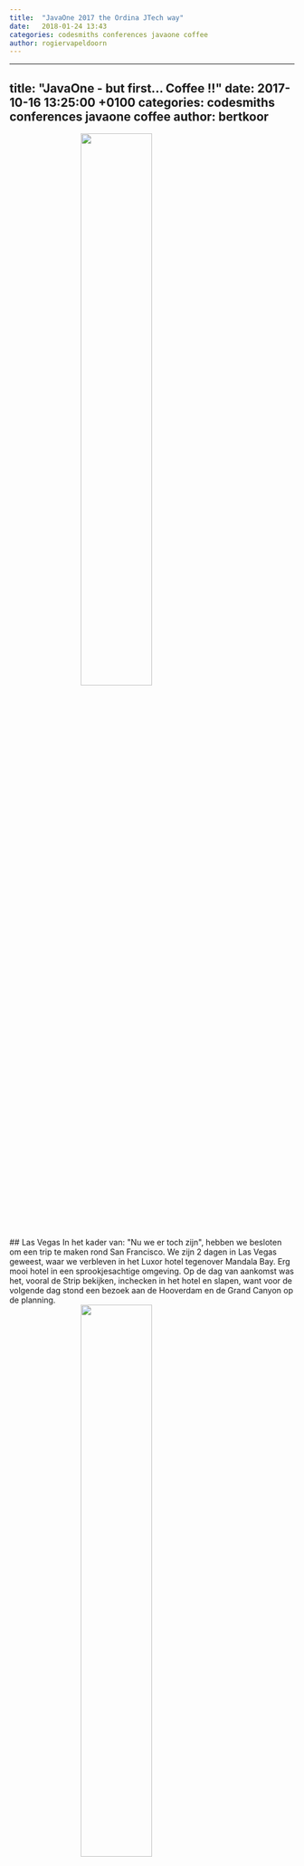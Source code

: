 ```yaml
---
title:  "JavaOne 2017 the Ordina JTech way"
date:   2018-01-24 13:43
categories: codesmiths conferences javaone coffee
author: rogiervapeldoorn
---
```


---
title: "JavaOne - but first... Coffee !!"
date: 2017-10-16 13:25:00 +0100
categories: codesmiths conferences javaone coffee
author: bertkoor
---
<img src="/assets/images/blog/JavaOne_groep.jpg" style="width:50%;height:50%;display: block;margin: 0 auto;"/>
## Las Vegas
In het kader van: "Nu we er toch zijn", hebben we besloten om een trip te maken rond San Francisco. We zijn 2 dagen in Las Vegas geweest, waar we verbleven in het Luxor hotel tegenover Mandala Bay.
Erg mooi hotel in een sprookjesachtige omgeving. Op de dag van aankomst was het, vooral de Strip bekijken, inchecken in het hotel en slapen, want voor de volgende dag stond een bezoek aan de Hooverdam en de Grand Canyon op de planning.

<img src="/assets/images/blog/JavaOne_lasvegas.jpg" style="width:50%;height:50%;display: block;margin: 0 auto;"/>


## Hooverdam
Ik had de avond voor het bezoek aan de Hooverdam nog even het spel "Asphalt 8" gespeeld om zo een goede vergelijking te kunnen maken met de realiteit en ik kan zeggen dat dit goed is gelukt.

<img src="/assets/images/blog/JavaOne-hooverdam.jpg" style="width:50%;height:50%;display: block;margin: 0 auto;"/>



## Grand Canyon
De Grand Canyon was een geweldig ervaring en kan met recht een wereldwonder worden genoemd. Met de gedachten "thuis gaan we wel weer slapen" zijn we met een aantal collega's de Strip afgelopen. We zijn begonnen bij het Luxor hotel naar Venitian en weer terug om zo zoveel mogelijk van Las Vegas te kunnen zien. Op de terugweg gestruikeld Ivo en viel op zijn hand. Ivo heeft heel de trip last gehad van zijn hand. Bij thuiskomst bleek dat hij 2 vingers had gebroken.

<img src="/assets/images/blog/JavaOne_grandcanyon.jpg" style="width:50%;height:50%;display: block;margin: 0 auto;"/>


## Death Valley
Om in San Francisco te komen vanuit Las Vegas hadden we de volgende route gevolgd. Vanuit Las Vegas naar Death Valley met een overnachting in Mammoth Lake en vanuit Mammoth Lake door Yosimity Park naar San Francisco. Death Valley doet zijn naam eer aan en spreekt zeker tot de verbeelding. The Natural Bridge, Badwater en Devil's golf course waren de hoogtepunten van Death Valley en na een heerlijke maaltijd waarbij Peter een familie pizza had besteld, zijn we laat in de avond aangekomen in Mammoth Lake. Daar hebben we een fantastische overnachting gehad. Enkele van ons hadden zich in het nachtleven van Mammoth Lake gestort, maar ik ging toch liever naar bed. De volgende morgen werden we wakker en stonden we in een skidorp met om ons heen de bergtoppen die met sneeuw waren bedekt. Wat wel heel bijzonder is als je je realiseert dat je de dag ervoor met 40 graden nog stond te puffen van de warmte en nu in de sneeuw. We zijn de dag begonnen met een echt stevig ontbijt in een Amerikaans wegrestaurant.

<img src="/assets/images/blog/JavaOne_deathvalley.jpg" style="width:50%;height:50%;display: block;margin: 0 auto;"/>

## Yosemite Park
Als kind had ik op de basisschool een aardrijkskunde boek met daarin een plaatje van een Giant Sequoia waarin een gat was gemaakt met daar doorheen een weg. Dit plaatje is mij altijd bij gebleven en stond op mijn bucket list om een keer in het echt te bekijken. Ook de mooie vergezichten van El Capitan en de watervallen waren om niet te vergeten. Na een lange dag met veel indrukken zijn we laat in de avond in San Francisco aangekomen.

<img src="/assets/images/blog/JavaOne_yosemite.jpg" style="width:50%;height:50%;display: block;margin: 0 auto;"/>



## San Francisco
### 1600 Bakerstreet
Het adres waar we de rest van de reis zijn blijven overnachten was 1600 Bakerstreet. Wat een geweldig huis. Het huis was van alle gemakken voorzien. Van een goede keuken, waar we regelmatig gebruik van hebben gemaakt om een heerlijk ontbijt te maken, tot een bioscoop waar we gezamelijk naar Robot Wars hebben gekeken, onder het genot van een heerlijk glaasje whiskey, uit de goed gevulde bar, die ook aanwezig was in het huis. Zo heb ik ook tot laat in de nacht samen met Jan-Hein muziek zitten luisteren op voor mij wel heel bekende speakers van het type Kef Q11.

<img src="/assets/images/blog/JavaOne_bakkerstr.jpg" style="width:50%;height:50%;display: block;margin: 0 auto;"/>


###   JavaOne
Ik kreeg het advies om de dagen niet volledig vol te boeken met talks, omdat het echt wel zwaar is. Het idee bij mij was, ik boek alles vol en kijk wel hoever ik kom. Maar de op de derde dag was ik toch zo rond een uur of drie in slaap gevallen tijdens een talk. Ik heb toen besloten even op bed te gaan liggen, om vervolgens toch nog naar het __Oracle Cloud Fest__ te kunnen. Hier heb ik geen spijt van gekregen. Wat was dit een over de top feest zeg! In een woord geweldig. In het voorprogramma stond __Ellie Goulding__. Na de romantische liedjes van Ellie, die het publiek opriep, om je geliefde even lekker vast te pakken bij het volgende nummer en vervolgens iedereen elkaar aankeek, omdat er alleen maar nurds in het stadion waren en niemand zijn geliefde had meegenomen, was het tijd voor de __Chainsmokers__. Wat een geweld! Wat een sfeer! Bij de eerste klanken van de Chainsmokers gingen mijn broekspijpen wapperen, zo hard was het geluid. Wat een geweldige show.


<img src="/assets/images/blog/JavaOne_cloudfest.jpg" style="width:50%;height:50%;display: block;margin: 0 auto;"/>

Op de JavaOne vond ik de volgende zaken interresant:

* Gluon Framework
* Java Machine learing and Healthcare
* Oracle Cloud platform
* Oracle High School
* Wedo

#### [Gluon](http://gluonhq.com)
Een goede en duidelijke talk van Paul Anderson en Gail Anderson. In deze talk vertellen Paul en Gail hun verhaal over de migratie van een bestaande JavaFX applicatie naar een IOS en Android app. Ze hebben hiervoor gebruik gemaakt van Gluon.
Ik denk dat dit heel interessant kan zijn voor JavaFX ontwikkelaars. Maar Gluon is meer, Gluon is een compleet platform waarmee zowel de frontend als de backend kan worden gebouwd.

#### [Java, Machine Learning and Healthcare](https://www.ibm.com/watson/health/oncology-and-genomics/oncology/)
In deze talk hebben Sandhya Kapoor en Frank Greco een gaaf verhaal verteld over het kanker onderzoek project van IBM, waarbij IBM gebruik maakt van Watson de supercomputer van IBM.  
Deze talk ging dan in het bijzonder over het analyseren van het patientendossier en wat daarbij komt kijken, om de juiste informatie uit dit dossier te krijgen.
Dit is een goed [filmpje](https://www.youtube.com/watch?time_continue=38&v=8_bi-S0XNPI) over dit onderwerp.
Na het juist invullen van het patientendossier kan Watson adviseren in de behandeling van de patient en inschatten wat de beste behandelmethode kan zijn ter ondersteuning van de oncoloog.
Wat een mooi project is dit!

#### [Beyond Mobile UI](https://www.oracle.com/cloud/platform.html)
Parvez Syed Mohamed en Avi Borthakur vertelde in deze  sessie over de Oracle Mobile Cloud. 
In deze sessie werd duidelijk dat de Oracle Mobile Cloud een One Stop Shop is van Mobile services. Mooi verkooppraatje van Oracle Mobile Cloud. 
Op dit moment worden de volgende services aangeboden.

* Security & User Management
* Push Notifications
* Storage / Database
* Data Offline & Sync
* Diagnostics & Analytics
* Location Based Services
* App Policies
* Intergration & Connectors
* Custom Node APIs
* Lifecycle Management

Wat een mooi stuk uit deze sessie was de evolutie van push notificaties. De evolutie van simpele gescheduled meldingen naar de huidige push notificaties. Complete apps als notificatie met een stukje interactie met de gebruiker, die in de notificatie is verwerkt.
De service die Oracle met zijn Mobile Cloud hiervoor biedt zijn de __Notification Templates__.

#### [Oracle Education Foundation](https://www.oraclefoundation.org)
De Design Tech High School van Oracle was ook aanwezig met een stand met leuke innovative ideeën. Zo hadden de studenten een teacher tracker gemaakt. Waarmee ze konden zien, waar de leraar zich in de school bevindt. Daarnaast kan dit apparaatje ook gebruikt worden als een soort tas tracker. In het geval je tas wordt gestolen, kan je zien waar je tas zich op dat moment bevindt. Er stonden verschillende proef opstellingen zoals het digitaal herkennen van kleuren, of het ontwerp van een nieuwe schoenzool.
Wat een gaaf initiatief van Oracle. Daar kunnen echt leuke ideeën vandaan komen in de toekomst.
<img src="/assets/images/blog/JavaOne_schoen.jpg" style="width:50%;height:50%;display: block;margin: 0 auto;"/>


#### [Community Keynote](https://youtu.be/L1BNeRGhl34)
De community keynote stond dit jaar in het teken van de Matrix. En ik denk dat elke ontwikkelaar de Matrix wel in zijn top 10 heeft staan van beste films. Dus dat was voor mij een schot in de roos. Dus mocht je de keynote nog niet hebben gezien, klik op de [link]((https://youtu.be/L1BNeRGhl34)). Voor elke java developer een must see.

<img src="/assets/images/blog/JavaOne_keynote.jpg" style="width:50%;height:50%;display: block;margin: 0 auto;"/>


#### JavaOne App
Oracle heeft voor JavaOne een conferentie app in de appstore staan. Na het inloggen in de app, kan je zien welke sessies je volgt en waar deze gegeven worden. Naast de ingeplande sessies kan je je ook aan en afmelden voor sessies en een stukje nieuws over de conferentie bekijken. Het idee was mooi, alleen op het moment dat de app zou moeten werken, crashte de app voordurend. Na wat navraag bij collega's blijkt, dat dit jaar de app heel wat beter werkt dan andere jaren. Andere jaren wilde de app niet eens opstarten. Daar heeft Oracle nog heel veel te doen.


### Vliegshow
Op het moment dat we in San Fransisco waren, stond er een vliegshow op de planning. Deze vliegshow was ook echt op zijn Amerikaans. In Hellevoetsluis hebben we ook wel eens een vliegshow en dan komt er een oud oorlogsvliegtuig over en wordt er iemand uit het water gehesen door een helikopter, maar in San Fransisco gaat dit anders. Een 747-400 over de San Fransisco Bay en stunts van de Bleu Angels waren een sensatie om te zien. 

<img src="/assets/images/blog/JavaOne_vliegshow.jpg" style="width:50%;height:50%;display: block;margin: 0 auto;"/>

### Kreeft eten.
Omdat we toch in San Fransisco waren, zijn we ook nog als toerist gaan kijken naar de Golden Gate Bridge. Na wat selfies, zijn we doorgereden op naar het restaurant Scoma's Sausalito, waar een aantal van ons, waaronder ik zelf, hebben genoten van steak & lobster. 

<img src="/assets/images/blog/JavaOne_kreeft.jpg" style="width:50%;height:50%;display: block;margin: 0 auto;"/>


### Walvis spotten
We zijn ook nog met een groepje collega's walvissen gaan spotten. En gelukkig hebben we ook deze reuzen van de zee daadwerkelijk gezien.

<img src="/assets/images/blog/JavaOne_walvis.jpg" style="width:50%;height:50%;display: block;margin: 0 auto;"/>

## Tot slot
Zoals jullie kunnen lezen en begrijpen was dit toch wel de business trip van mijn leven.
En wat hebben we gelachen!

<img src="/assets/images/blog/JavaOne_rogier.jpg" style="width:50%;height:50%;display: block;margin: 0 auto;"/>

